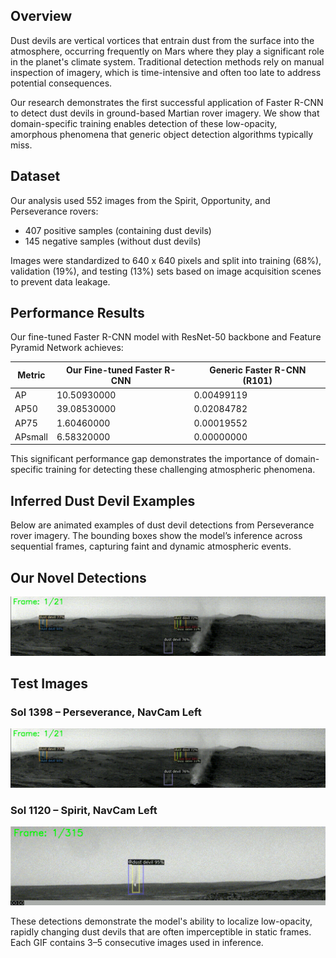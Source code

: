 ## Overview

Dust devils are vertical vortices that entrain dust from the surface into the atmosphere, occurring frequently on Mars where they play a significant role in the planet's climate system. Traditional detection methods rely on manual inspection of imagery, which is time-intensive and often too late to address potential consequences.

Our research demonstrates the first successful application of Faster R-CNN to detect dust devils in ground-based Martian rover imagery. We show that domain-specific training enables detection of these low-opacity, amorphous phenomena that generic object detection algorithms typically miss.

## Dataset

Our analysis used 552 images from the Spirit, Opportunity, and Perseverance rovers:
- 407 positive samples (containing dust devils)
- 145 negative samples (without dust devils)

Images were standardized to 640 x 640 pixels and split into training (68%), validation (19%), and testing (13%) sets based on image acquisition scenes to prevent data leakage.

## Performance Results

Our fine-tuned Faster R-CNN model with ResNet-50 backbone and Feature Pyramid Network achieves:

| Metric | Our Fine-tuned Faster R-CNN | Generic Faster R-CNN (R101) | 
|--------|-----------------------------|-----------------------------|
| AP     | 10.50930000                 | 0.00499119                  | 
| AP50   | 39.08530000                 | 0.02084782                  | 
| AP75   | 1.60460000                  | 0.00019552                  | 
| APsmall| 6.58320000                  | 0.00000000                  | 

This significant performance gap demonstrates the importance of domain-specific training for detecting these challenging atmospheric phenomena.
## Inferred Dust Devil Examples

Below are animated examples of dust devil detections from Perseverance rover imagery. The bounding boxes show the model’s inference across sequential frames, capturing faint and dynamic atmospheric events.

## Our Novel Detections
![Dust Devil Sol 1398](PNV1398.gif)
## Test Images

### Sol 1398 – Perseverance, NavCam Left
![Dust Devil Sol 1398](PNV1398.gif)

### Sol 1120 – Spirit, NavCam Left
![Dust Devil Sol 1120](SNV1120.gif)

These detections demonstrate the model's ability to localize low-opacity, rapidly changing dust devils that are often imperceptible in static frames. Each GIF contains 3–5 consecutive images used in inference.

